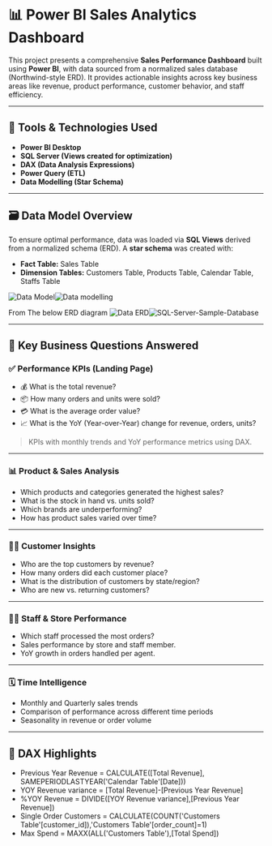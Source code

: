 # 📊 Power BI Sales Analytics Dashboard

This project presents a comprehensive **Sales Performance Dashboard** built using **Power BI**, with data sourced from a normalized sales database (Northwind-style ERD). It provides actionable insights across key business areas like revenue, product performance, customer behavior, and staff efficiency.

---

## 🔧 Tools & Technologies Used

- **Power BI Desktop**
- **SQL Server (Views created for optimization)**
- **DAX (Data Analysis Expressions)**
- **Power Query (ETL)**
- **Data Modelling (Star Schema)**

---

## 🗃️ Data Model Overview

To ensure optimal performance, data was loaded via **SQL Views** derived from a normalized schema (ERD). A **star schema** was created with:

- **Fact Table:** Sales Table  
- **Dimension Tables:** Customers Table, Products Table, Calendar Table, Staffs Table

![Data Model](./images/data-model.png)![Data modelling](https://github.com/user-attachments/assets/a9e13cf8-6712-4a2b-90d8-00f65dd5994a)


From The below ERD diagram 
![Data ERD](./images/data-ERD.png)![SQL-Server-Sample-Database](https://github.com/user-attachments/assets/9fa1c50d-7c72-4395-b8de-8491c62da626)

---

## 📌 Key Business Questions Answered

### ✅ Performance KPIs (Landing Page)

- 💰 What is the total revenue?
- 📦 How many orders and units were sold?
- 💳 What is the average order value?
- 📈 What is the YoY (Year-over-Year) change for revenue, orders, units?

> KPIs with monthly trends and YoY performance metrics using DAX.

---

### 📊 Product & Sales Analysis

- Which products and categories generated the highest sales?
- What is the stock in hand vs. units sold?
- Which brands are underperforming?
- How has product sales varied over time?

---

### 🧍‍♂️ Customer Insights

- Who are the top customers by revenue?
- How many orders did each customer place?
- What is the distribution of customers by state/region?
- Who are new vs. returning customers?

---

### 🧑‍💼 Staff & Store Performance

- Which staff processed the most orders?
- Sales performance by store and staff member.
- YoY growth in orders handled per agent.

---

### 🗓️ Time Intelligence

- Monthly and Quarterly sales trends
- Comparison of performance across different time periods
- Seasonality in revenue or order volume

---

## 🧠 DAX Highlights

- Previous Year Revenue = CALCULATE([Total Revenue], SAMEPERIODLASTYEAR('Calendar Table'[Date]))
- YOY Revenue variance = [Total Revenue]-[Previous Year Revenue]
- %YOY Revenue = DIVIDE([YOY Revenue variance],[Previous Year Revenue])
- Single Order Customers = CALCULATE(COUNT('Customers Table'[customer_id]),'Customers Table'[order_count]=1)
- Max Spend = MAXX(ALL('Customers Table'),[Total Spend])
